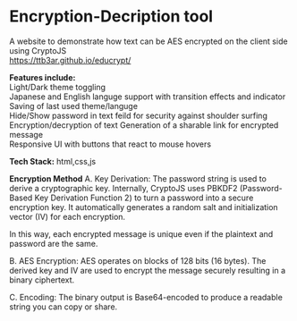 # Encryption-Decription tool
A website to demonstrate how text can be AES encrypted on the client side using CryptoJS  
https://ttb3ar.github.io/educrypt/  
  
**Features include:**  
Light/Dark theme toggling  
Japanese and English languge support with transition effects and indicator  
Saving of last used theme/languge  
Hide/Show password in text feild for security against shoulder surfing  
Encryption/decryption of text
Generation of a sharable link for encrypted message  
Responsive UI with buttons that react to mouse hovers  


**Tech Stack:**
html,css,js 


**Encryption Method**
A. Key Derivation:
The password string is used to derive a cryptographic key.
Internally, CryptoJS uses PBKDF2 (Password-Based Key Derivation Function 2) to turn a password into a secure encryption key.
It automatically generates a random salt and initialization vector (IV) for each encryption.

In this way, each encrypted message is unique even if the plaintext and password are the same.

B. AES Encryption:
AES operates on blocks of 128 bits (16 bytes).
The derived key and IV are used to encrypt the message securely resulting in a binary ciphertext.

C. Encoding:
The binary output is Base64-encoded to produce a readable string you can copy or share.
